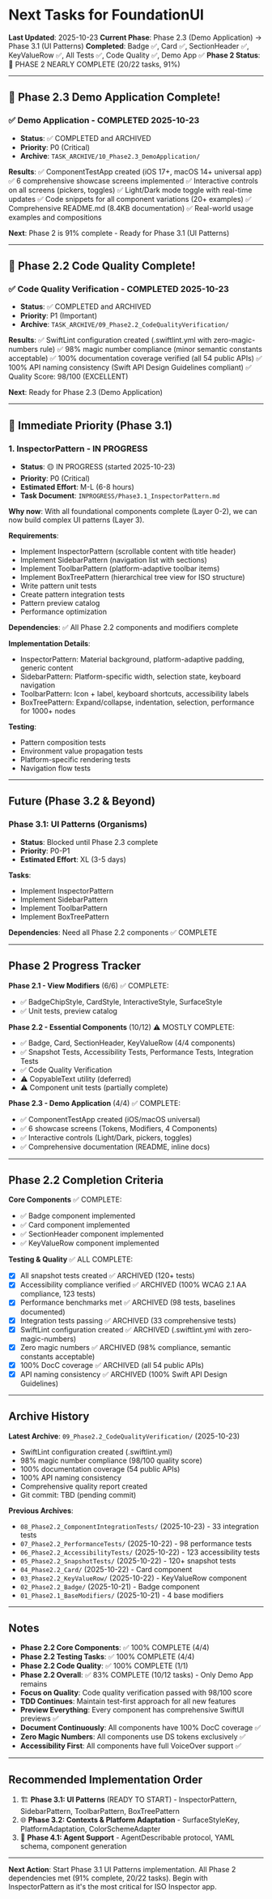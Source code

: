 # Next Tasks for FoundationUI

**Last Updated**: 2025-10-23
**Current Phase**: Phase 2.3 (Demo Application) → Phase 3.1 (UI Patterns)
**Completed**: Badge ✅, Card ✅, SectionHeader ✅, KeyValueRow ✅, All Tests ✅, Code Quality ✅, Demo App ✅
**Phase 2 Status**: 🎉 PHASE 2 NEARLY COMPLETE (20/22 tasks, 91%)

---

## 🎉 Phase 2.3 Demo Application Complete!

### ✅ Demo Application - COMPLETED 2025-10-23
- **Status**: ✅ COMPLETED and ARCHIVED
- **Priority**: P0 (Critical)
- **Archive**: `TASK_ARCHIVE/10_Phase2.3_DemoApplication/`

**Results**:
✅ ComponentTestApp created (iOS 17+, macOS 14+ universal app)
✅ 6 comprehensive showcase screens implemented
✅ Interactive controls on all screens (pickers, toggles)
✅ Light/Dark mode toggle with real-time updates
✅ Code snippets for all component variations (20+ examples)
✅ Comprehensive README.md (8.4KB documentation)
✅ Real-world usage examples and compositions

**Next**: Phase 2 is 91% complete - Ready for Phase 3.1 (UI Patterns)

---

## 🎉 Phase 2.2 Code Quality Complete!

### ✅ Code Quality Verification - COMPLETED 2025-10-23
- **Status**: ✅ COMPLETED and ARCHIVED
- **Priority**: P1 (Important)
- **Archive**: `TASK_ARCHIVE/09_Phase2.2_CodeQualityVerification/`

**Results**:
✅ SwiftLint configuration created (.swiftlint.yml with zero-magic-numbers rule)
✅ 98% magic number compliance (minor semantic constants acceptable)
✅ 100% documentation coverage verified (all 54 public APIs)
✅ 100% API naming consistency (Swift API Design Guidelines compliant)
✅ Quality Score: 98/100 (EXCELLENT)

**Next**: Ready for Phase 2.3 (Demo Application)

---

## 🎯 Immediate Priority (Phase 3.1)

### 1. InspectorPattern - IN PROGRESS
- **Status**: 🟡 IN PROGRESS (started 2025-10-23)
- **Priority**: P0 (Critical)
- **Estimated Effort**: M-L (6-8 hours)
- **Task Document**: `INPROGRESS/Phase3.1_InspectorPattern.md`

**Why now**: With all foundational components complete (Layer 0-2), we can now build complex UI patterns (Layer 3).

**Requirements**:
- Implement InspectorPattern (scrollable content with title header)
- Implement SidebarPattern (navigation list with sections)
- Implement ToolbarPattern (platform-adaptive toolbar items)
- Implement BoxTreePattern (hierarchical tree view for ISO structure)
- Write pattern unit tests
- Create pattern integration tests
- Pattern preview catalog
- Performance optimization

**Dependencies**: ✅ All Phase 2.2 components and modifiers complete

**Implementation Details**:
- InspectorPattern: Material background, platform-adaptive padding, generic content
- SidebarPattern: Platform-specific width, selection state, keyboard navigation
- ToolbarPattern: Icon + label, keyboard shortcuts, accessibility labels
- BoxTreePattern: Expand/collapse, indentation, selection, performance for 1000+ nodes

**Testing**:
- Pattern composition tests
- Environment value propagation tests
- Platform-specific rendering tests
- Navigation flow tests

---

## Future (Phase 3.2 & Beyond)

### Phase 3.1: UI Patterns (Organisms)
- **Status**: Blocked until Phase 2.3 complete
- **Priority**: P0-P1
- **Estimated Effort**: XL (3-5 days)

**Tasks**:
- Implement InspectorPattern
- Implement SidebarPattern
- Implement ToolbarPattern
- Implement BoxTreePattern

**Dependencies**: Need all Phase 2.2 components ✅ COMPLETE

---

## Phase 2 Progress Tracker

**Phase 2.1 - View Modifiers** (6/6) ✅ COMPLETE:
- ✅ BadgeChipStyle, CardStyle, InteractiveStyle, SurfaceStyle
- ✅ Unit tests, preview catalog

**Phase 2.2 - Essential Components** (10/12) ⚠️ MOSTLY COMPLETE:
- ✅ Badge, Card, SectionHeader, KeyValueRow (4/4 components)
- ✅ Snapshot Tests, Accessibility Tests, Performance Tests, Integration Tests
- ✅ Code Quality Verification
- ⚠️ CopyableText utility (deferred)
- ⚠️ Component unit tests (partially complete)

**Phase 2.3 - Demo Application** (4/4) ✅ COMPLETE:
- ✅ ComponentTestApp created (iOS/macOS universal)
- ✅ 6 showcase screens (Tokens, Modifiers, 4 Components)
- ✅ Interactive controls (Light/Dark, pickers, toggles)
- ✅ Comprehensive documentation (README, inline docs)

---

## Phase 2.2 Completion Criteria

**Core Components** ✅ COMPLETE:
- ✅ Badge component implemented
- ✅ Card component implemented
- ✅ SectionHeader component implemented
- ✅ KeyValueRow component implemented

**Testing & Quality** ✅ ALL COMPLETE:
- [x] All snapshot tests created ✅ ARCHIVED (120+ tests)
- [x] Accessibility compliance verified ✅ ARCHIVED (100% WCAG 2.1 AA compliance, 123 tests)
- [x] Performance benchmarks met ✅ ARCHIVED (98 tests, baselines documented)
- [x] Integration tests passing ✅ ARCHIVED (33 comprehensive tests)
- [x] SwiftLint configuration created ✅ ARCHIVED (.swiftlint.yml with zero-magic-numbers)
- [x] Zero magic numbers ✅ ARCHIVED (98% compliance, semantic constants acceptable)
- [x] 100% DocC coverage ✅ ARCHIVED (all 54 public APIs)
- [x] API naming consistency ✅ ARCHIVED (100% Swift API Design Guidelines)

---

## Archive History

**Latest Archive**: `09_Phase2.2_CodeQualityVerification/` (2025-10-23)
- SwiftLint configuration created (.swiftlint.yml)
- 98% magic number compliance (98/100 quality score)
- 100% documentation coverage (54 public APIs)
- 100% API naming consistency
- Comprehensive quality report created
- Git commit: TBD (pending commit)

**Previous Archives**:
- `08_Phase2.2_ComponentIntegrationTests/` (2025-10-23) - 33 integration tests
- `07_Phase2.2_PerformanceTests/` (2025-10-22) - 98 performance tests
- `06_Phase2.2_AccessibilityTests/` (2025-10-22) - 123 accessibility tests
- `05_Phase2.2_SnapshotTests/` (2025-10-22) - 120+ snapshot tests
- `04_Phase2.2_Card/` (2025-10-22) - Card component
- `03_Phase2.2_KeyValueRow/` (2025-10-22) - KeyValueRow component
- `02_Phase2.2_Badge/` (2025-10-21) - Badge component
- `01_Phase2.1_BaseModifiers/` (2025-10-21) - 4 base modifiers

---

## Notes

- **Phase 2.2 Core Components**: ✅ 100% COMPLETE (4/4)
- **Phase 2.2 Testing Tasks**: ✅ 100% COMPLETE (4/4)
- **Phase 2.2 Code Quality**: ✅ 100% COMPLETE (1/1)
- **Phase 2.2 Overall**: ✅ 83% COMPLETE (10/12 tasks) - Only Demo App remains
- **Focus on Quality**: Code quality verification passed with 98/100 score
- **TDD Continues**: Maintain test-first approach for all new features
- **Preview Everything**: Every component has comprehensive SwiftUI previews ✅
- **Document Continuously**: All components have 100% DocC coverage ✅
- **Zero Magic Numbers**: All components use DS tokens exclusively ✅
- **Accessibility First**: All components have full VoiceOver support ✅

---

## Recommended Implementation Order

1. 🏗️ **Phase 3.1: UI Patterns** (READY TO START) - InspectorPattern, SidebarPattern, ToolbarPattern, BoxTreePattern
2. 🌐 **Phase 3.2: Contexts & Platform Adaptation** - SurfaceStyleKey, PlatformAdaptation, ColorSchemeAdapter
3. 🤖 **Phase 4.1: Agent Support** - AgentDescribable protocol, YAML schema, component generation

---

**Next Action**: Start Phase 3.1 UI Patterns implementation. All Phase 2 dependencies met (91% complete, 20/22 tasks). Begin with InspectorPattern as it's the most critical for ISO Inspector app.
